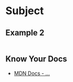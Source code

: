 # Subject

<!-- *STARLING QUOTE -Author* -->

## Example 2

```javascript

```

## Know Your Docs

* [MDN Docs - ...]()

<!-- 
## Additional Resources

```javascript

```

- [ ] Task Two
    *  [ ] Task Two.a
    *  [ ] Task Two.b
    *  [ ] Task Two.c


| Method      | Description                          |
| ----------- | ------------------------------------ |
| `GET`       | Fetch resource                       |
| `PUT`       | Update resource |
| `DELETE`    | Delete resource |


* [MDN Docs - ...]()

- [ ] ...
- [ ] ...


```javascript

``` 

- [ ] ...
- [ ] ...
  * [ ] ...
  * [ ] ... 

    `line numbers`
:do you like 'em?

++slash++

https://facelessuser.github.io/pymdown-extensions/extensions/keys/

=== "Javascript"

    ```javascript
    ```

=== "Python"

  ```python
  ```

### Prompt 3:

=== "Example"
    ```console
      .
    ```

=== "Instructions"
    ```markdown
      .
    ```

=== "Push Yourself Further"
    ```markdown
      .
    ```

cp workspace/resources/templateFile.md docs/module-

height/width = 1.777 ---- width="655" height="368"

-->